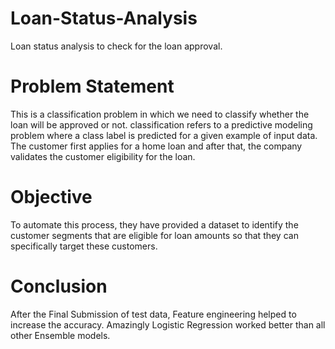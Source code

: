 # Loan-Status-Analysis
Loan status analysis to check for the loan approval.
# Problem Statement
This is a classification problem in which we need to classify whether the loan will be approved or not. classification refers to a predictive modeling problem where a class label is predicted for a given example of input data. 
The customer first applies for a home loan and after that, the company validates the customer eligibility for the loan.

# Objective
To automate this process, they have provided a dataset to identify the customer segments that are eligible for loan amounts so that they can specifically target these customers.

# Conclusion
After the Final Submission of test data, Feature engineering helped to increase the accuracy.
Amazingly Logistic Regression worked better than all other Ensemble models.
